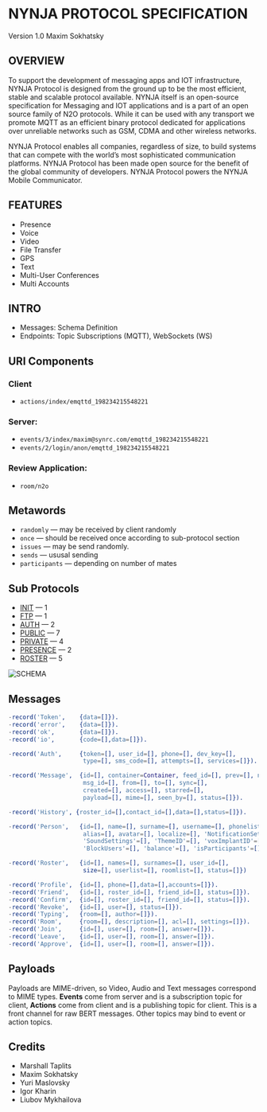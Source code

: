 NYNJA PROTOCOL SPECIFICATION
============================

Version 1.0 Maxim Sokhatsky

OVERVIEW
--------

To support the development of messaging apps and IOT infrastructure,
NYNJA Protocol is designed from the ground up to be the most efficient,
stable and scalable protocol available.  NYNJA itself is an open-source
specification for Messaging and IOT applications and is a part of an
open source family of N2O protocols. While it can be used with any
transport we promote MQTT as an efficient binary protocol dedicated
for applications over unreliable networks such as GSM, CDMA and other
wireless networks.

NYNJA Protocol enables all companies, regardless of size, to build
systems that can compete with the world’s most sophisticated
communication platforms. NYNJA Protocol has been made open source
for the benefit of the global community of developers. NYNJA Protocol
powers the NYNJA Mobile Communicator.

FEATURES
--------

* Presence
* Voice
* Video
* File Transfer
* GPS
* Text
* Multi-User Conferences
* Multi Accounts

INTRO
-----

* Messages: Schema Definition
* Endpoints: Topic Subscriptions (MQTT), WebSockets (WS)

URI Components
--------------

### Client

* `actions/index/emqttd_198234215548221`

### Server:

* `events/3/index/maxim@synrc.com/emqttd_198234215548221`
* `events/2/login/anon/emqttd_198234215548221`

### Review Application:

* `room/n2o`

Metawords
---------

* `randomly` — may be received by client randomly
* `once` — should be received once according to sub-protocol section
* `issues` — may be send randomly.
* `sends` — ususal sending
* `participants` — depending on number of mates

Sub Protocols
-------------

* [INIT](https://github.com/NYNJA-MC/protocol/blob/master/INIT.md) — 1
* [FTP](https://github.com/NYNJA-MC/protocol/blob/master/FTP.md) — 1
* [AUTH](https://github.com/NYNJA-MC/protocol/blob/master/AUTH.md) — 2
* [PUBLIC](https://github.com/NYNJA-MC/protocol/blob/master/PUBLIC.md) — 7
* [PRIVATE](https://github.com/NYNJA-MC/protocol/blob/master/PRIVATE.md) — 4
* [PRESENCE](https://github.com/NYNJA-MC/protocol/blob/master/PRESENCE.md) — 2
* [ROSTER](https://github.com/NYNJA-MC/protocol/blob/master/ROSTER.md) — 5

![SCHEMA](https://github.com/NYNJA-MC/protocol/blob/master/roster.png)

Messages
--------

```erlang
-record('Token',    {data=[]}).
-record('error',    {data=[]}).
-record('ok',       {data=[]}).
-record('io',       {code=[],data=[]}).

-record('Auth',     {token=[], user_id=[], phone=[], dev_key=[],
                     type=[], sms_code=[], attempts=[], services=[]}).

-record('Message',  {id=[], container=Container, feed_id=[], prev=[], next=[], feeds=[],
                     msg_id=[], from=[], to=[], sync=[],
                     created=[], access=[], starred=[],
                     payload=[], mime=[], seen_by=[], status=[]}).

-record('History', {roster_id=[],contact_id=[],data=[],status=[]}).

-record('Person',   {id=[], name=[], surname=[], username=[], phonelist=[],
                     alias=[], avatar=[], localize=[], 'NotificationSettings'=[],
                     'SoundSettings'=[], 'ThemeID'=[], 'voxImplantID'=[],
                     'BlockUsers'=[], 'balance'=[], 'isParticipants'=[], status=[]}).

-record('Roster',   {id=[], names=[], surnames=[], user_id=[],
                     size=[], userlist=[], roomlist=[], status=[]})

-record('Profile',  {id=[], phone=[],data=[],accounts=[]}).
-record('Friend',   {id=[], roster_id=[], friend_id=[], status=[]}).
-record('Confirm',  {id=[], roster_id=[], friend_id=[], status=[]}).
-record('Revoke',   {id=[], user=[], status=[]}).
-record('Typing',   {room=[], author=[]}).
-record('Room',     {room=[], description=[], acl=[], settings=[]}).
-record('Join',     {id=[], user=[], room=[], answer=[]}).
-record('Leave',    {id=[], user=[], room=[], answer=[]}).
-record('Approve',  {id=[], user=[], room=[], answer=[]}).

```

Payloads
--------

Payloads are MIME-driven, so Video, Audio and Text messages correspond to MIME types. **Events** come from server and is a subscription topic for client, **Actions** come from client and is a publishing topic for client. This is a front channel for raw BERT messages. Other topics may bind to event or action topics.

Credits
-------

* Marshall Taplits
* Maxim Sokhatsky
* Yuri Maslovsky
* Igor Kharin
* Liubov Mykhailova
